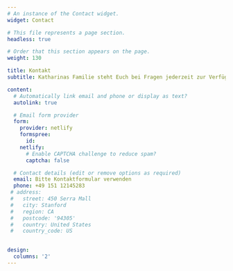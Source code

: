 ```yaml
---
# An instance of the Contact widget.
widget: Contact

# This file represents a page section.
headless: true

# Order that this section appears on the page.
weight: 130

title: Kontakt
subtitle: Katharinas Familie steht Euch bei Fragen jederzeit zur Verfügung

content:
  # Automatically link email and phone or display as text?
  autolink: true

  # Email form provider
  form:
    provider: netlify
    formspree:
      id:
    netlify:
      # Enable CAPTCHA challenge to reduce spam?
      captcha: false

  # Contact details (edit or remove options as required)
  email: Bitte Kontaktformular verwenden
  phone: +49 151 12145283
 # address:
 #   street: 450 Serra Mall
 #   city: Stanford
 #   region: CA
 #   postcode: '94305'
 #   country: United States
 #   country_code: US
  

design:
  columns: '2'
---
```

